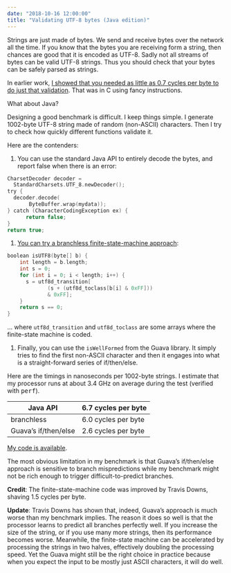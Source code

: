 ```yaml
---
date: "2018-10-16 12:00:00"
title: "Validating UTF-8 bytes (Java edition)"
---
```




Strings are just made of bytes. We send and receive bytes over the network all the time. If you know that the bytes you are receiving form a string, then chances are good that it is encoded as UTF-8. Sadly not all streams of bytes can be valid UTF-8 strings. Thus you should check that your bytes can be safely parsed as strings.

In earlier work, [I showed that you needed as little as 0.7 cycles per byte to do just that validation](/lemire/blog/2018/05/16/validating-utf-8-strings-using-as-little-as-0-7-cycles-per-byte/). That was in C using fancy instructions.

What about Java?

Designing a good benchmark is difficult. I keep things simple. I generate 1002-byte UTF-8 string made of random (non-ASCII) characters. Then I try to check how quickly different functions validate it.

Here are the contenders:

1. You can use the standard Java API to entirely decode the bytes, and report false when there is an error:
```C
CharsetDecoder decoder = 
  StandardCharsets.UTF_8.newDecoder();
try {
  decoder.decode(
       ByteBuffer.wrap(mydata));		           
} catch (CharacterCodingException ex) {		        
      return false;
} 
return true;
```

1. [You can try a branchless finite-state-machine approach](http://bjoern.hoehrmann.de/utf-8/decoder/dfa/):
```C
boolean isUTF8(byte[] b) {
    int length = b.length;
    int s = 0;
    for (int i = 0; i < length; i++) {
      s = utf8d_transition[
             (s + (utf8d_toclass[b[i] & 0xFF])) 
             & 0xFF];
    }
    return s == 0;
}
```


&hellip; where `utf8d_transition` and `utf8d_toclass` are some arrays where the finite-state machine is coded.
1. Finally, you can use the `isWellFormed` from the Guava library. It simply tries to find the first non-ASCII character and then it engages into what is a straight-forward series of if/then/else.


Here are the timings in nanoseconds per 1002-byte strings. I estimate that my processor runs at about 3.4 GHz on average during the test (verified with <tt>perf</tt>).

Java API                 |6.7 cycles per byte      |
-------------------------|-------------------------|
branchless               |6.0 cycles per byte      |
Guava&rsquo;s if/then/else |2.6 cycles per byte      |


[My code is available](https://github.com/lemire/Code-used-on-Daniel-Lemire-s-blog/tree/master/2018/10/16).

The most obvious limitation in my benchmark is that Guava&rsquo;s if/then/else approach is sensitive to branch mispredictions while my benchmark might not be rich enough to trigger difficult-to-predict branches. 

__Credit__: The finite-state-machine code was improved by Travis Downs, shaving 1.5 cycles per byte. 

__Update__: Travis Downs has shown that, indeed, Guava&rsquo;s approach is much worse than my benchmark implies. The reason it does so well is that the processor learns to predict all branches perfectly well. If you increase the size of the string, or if you use many more strings, then its performance becomes worse. Meanwhile, the finite-state machine can be accelerated by processing the strings in two halves, effectively doubling the processing speed. Yet the Guava might still be the right choice in practice because when you expect the input to be mostly just ASCII characters, it will do well.


